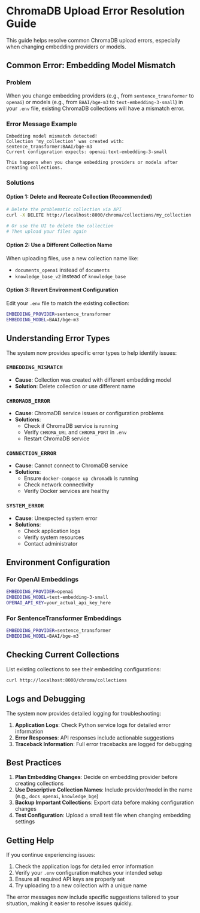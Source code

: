 # ChromaDB Upload Error Resolution Guide

This guide helps resolve common ChromaDB upload errors, especially when changing embedding providers or models.

## Common Error: Embedding Model Mismatch

### Problem
When you change embedding providers (e.g., from `sentence_transformer` to `openai`) or models (e.g., from `BAAI/bge-m3` to `text-embedding-3-small`) in your `.env` file, existing ChromaDB collections will have a mismatch error.

### Error Message Example
```
Embedding model mismatch detected!
Collection 'my_collection' was created with: sentence_transformer:BAAI/bge-m3
Current configuration expects: openai:text-embedding-3-small

This happens when you change embedding providers or models after creating collections.
```

### Solutions

#### Option 1: Delete and Recreate Collection (Recommended)
```bash
# Delete the problematic collection via API
curl -X DELETE http://localhost:8000/chroma/collections/my_collection

# Or use the UI to delete the collection
# Then upload your files again
```

#### Option 2: Use a Different Collection Name
When uploading files, use a new collection name like:
- `documents_openai` instead of `documents`
- `knowledge_base_v2` instead of `knowledge_base`

#### Option 3: Revert Environment Configuration
Edit your `.env` file to match the existing collection:
```bash
EMBEDDING_PROVIDER=sentence_transformer
EMBEDDING_MODEL=BAAI/bge-m3
```

## Understanding Error Types

The system now provides specific error types to help identify issues:

### `EMBEDDING_MISMATCH`
- **Cause**: Collection was created with different embedding model
- **Solution**: Delete collection or use different name

### `CHROMADB_ERROR`
- **Cause**: ChromaDB service issues or configuration problems
- **Solutions**: 
  - Check if ChromaDB service is running
  - Verify `CHROMA_URL` and `CHROMA_PORT` in `.env`
  - Restart ChromaDB service

### `CONNECTION_ERROR`
- **Cause**: Cannot connect to ChromaDB service
- **Solutions**:
  - Ensure `docker-compose up chromadb` is running
  - Check network connectivity
  - Verify Docker services are healthy

### `SYSTEM_ERROR`
- **Cause**: Unexpected system error
- **Solutions**:
  - Check application logs
  - Verify system resources
  - Contact administrator

## Environment Configuration

### For OpenAI Embeddings
```bash
EMBEDDING_PROVIDER=openai
EMBEDDING_MODEL=text-embedding-3-small
OPENAI_API_KEY=your_actual_api_key_here
```

### For SentenceTransformer Embeddings
```bash
EMBEDDING_PROVIDER=sentence_transformer
EMBEDDING_MODEL=BAAI/bge-m3
```

## Checking Current Collections

List existing collections to see their embedding configurations:
```bash
curl http://localhost:8000/chroma/collections
```

## Logs and Debugging

The system now provides detailed logging for troubleshooting:

1. **Application Logs**: Check Python service logs for detailed error information
2. **Error Responses**: API responses include actionable suggestions
3. **Traceback Information**: Full error tracebacks are logged for debugging

## Best Practices

1. **Plan Embedding Changes**: Decide on embedding provider before creating collections
2. **Use Descriptive Collection Names**: Include provider/model in the name (e.g., `docs_openai`, `knowledge_bge`)
3. **Backup Important Collections**: Export data before making configuration changes
4. **Test Configuration**: Upload a small test file when changing embedding settings

## Getting Help

If you continue experiencing issues:

1. Check the application logs for detailed error information
2. Verify your `.env` configuration matches your intended setup
3. Ensure all required API keys are properly set
4. Try uploading to a new collection with a unique name

The error messages now include specific suggestions tailored to your situation, making it easier to resolve issues quickly.